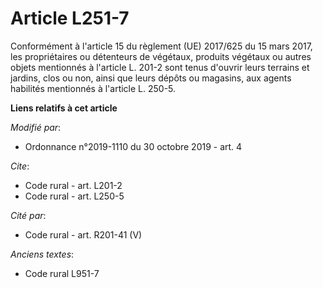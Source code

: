 # Article L251-7

Conformément à l'article 15 du règlement (UE) 2017/625 du 15 mars 2017, les propriétaires ou détenteurs de végétaux, produits
végétaux ou autres objets mentionnés à l'article L. 201-2 sont tenus d'ouvrir leurs terrains et jardins, clos ou non, ainsi
que leurs dépôts ou magasins, aux agents habilités mentionnés à l'article L. 250-5.

**Liens relatifs à cet article**

_Modifié par_:

  - Ordonnance n°2019-1110 du 30 octobre 2019 - art. 4

_Cite_:

  - Code rural - art. L201-2
  - Code rural - art. L250-5

_Cité par_:

  - Code rural - art. R201-41 (V)

_Anciens textes_:

  - Code rural L951-7
